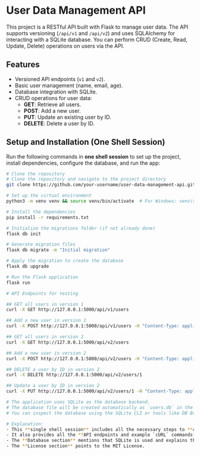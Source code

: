 # User Data Management API

This project is a RESTful API built with Flask to manage user data. The API supports versioning (`/api/v1` and `/api/v2`) and uses SQLAlchemy for interacting with a SQLite database. You can perform CRUD (Create, Read, Update, Delete) operations on users via the API.

## Features

- Versioned API endpoints (`v1` and `v2`).
- Basic user management (name, email, age).
- Database integration with SQLite.
- CRUD operations for user data:
  - **GET**: Retrieve all users.
  - **POST**: Add a new user.
  - **PUT**: Update an existing user by ID.
  - **DELETE**: Delete a user by ID.

## Setup and Installation (One Shell Session)

Run the following commands in **one shell session** to set up the project, install dependencies, configure the database, and run the app:

```bash
# Clone the repository
# Clone the repository and navigate to the project directory
git clone https://github.com/your-username/user-data-management-api.git && cd user-data-management-api

# Set up the virtual environment
python3 -m venv venv && source venv/bin/activate  # For Windows: venv\Scripts\activate

# Install the dependencies
pip install -r requirements.txt

# Initialize the migrations folder (if not already done)
flask db init

# Generate migration files
flask db migrate -m "Initial migration"

# Apply the migration to create the database
flask db upgrade

# Run the Flask application
flask run

# API Endpoints for testing

## GET all users in version 1
curl -X GET http://127.0.0.1:5000/api/v1/users

## Add a new user in version 1
curl -X POST http://127.0.0.1:5000/api/v1/users -H "Content-Type: application/json" -d '{"name": "Alice Green", "email": "alice.green@example.com", "age": 22}'

## GET all users in version 2
curl -X GET http://127.0.0.1:5000/api/v2/users

## Add a new user in version 2
curl -X POST http://127.0.0.1:5000/api/v2/users -H "Content-Type: application/json" -d '{"name": "Bob Brown", "email": "bob.brown@example.com", "age": 35}'

## DELETE a user by ID in version 2
curl -X DELETE http://127.0.0.1:5000/api/v2/users/1

## Update a user by ID in version 2
curl -X PUT http://127.0.0.1:5000/api/v2/users/1 -H "Content-Type: application/json" -d '{"name": "John Doe Updated", "email": "john.doe.updated@example.com", "age": 31}'

# The application uses SQLite as the database backend. 
# The database file will be created automatically as `users.db` in the root directory. 
# You can inspect the database using the SQLite CLI or tools like DB Browser for SQLite.

# Explanation:
- This **single shell session** includes all the necessary steps to **clone the repo, set up the environment, install dependencies,     initialize the database**, and **run the Flask app**.
- It also provides all the **API endpoints and example `cURL` commands** for testing the API.
- The **Database section** mentions that SQLite is used and explains the database setup.
- The **License section** points to the MIT License.









